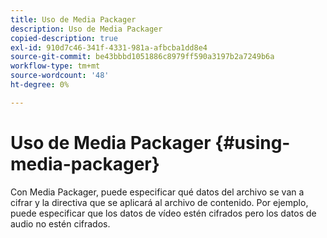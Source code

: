 ```yaml
---
title: Uso de Media Packager
description: Uso de Media Packager
copied-description: true
exl-id: 910d7c46-341f-4331-981a-afbcba1dd8e4
source-git-commit: be43bbbd1051886c8979ff590a3197b2a7249b6a
workflow-type: tm+mt
source-wordcount: '48'
ht-degree: 0%

---
```


# Uso de Media Packager {#using-media-packager}

Con Media Packager, puede especificar qué datos del archivo se van a cifrar y la directiva que se aplicará al archivo de contenido. Por ejemplo, puede especificar que los datos de vídeo estén cifrados pero los datos de audio no estén cifrados.
